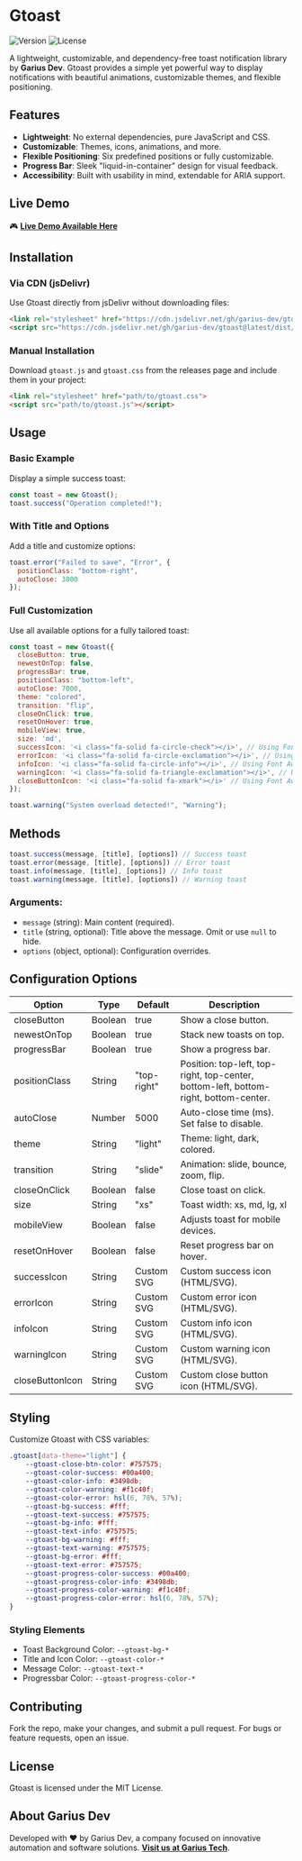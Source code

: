 # Gtoast

![Version](https://img.shields.io/github/v/tag/garius-dev/gtoast?label=version&style=flat&color=blue) ![License](https://img.shields.io/badge/license-MIT-green.svg)

A lightweight, customizable, and dependency-free toast notification library by **Garius Dev**. Gtoast provides a simple yet powerful way to display notifications with beautiful animations, customizable themes, and flexible positioning.

## Features
- **Lightweight**: No external dependencies, pure JavaScript and CSS.
- **Customizable**: Themes, icons, animations, and more.
- **Flexible Positioning**: Six predefined positions or fully customizable.
- **Progress Bar**: Sleek "liquid-in-container" design for visual feedback.
- **Accessibility**: Built with usability in mind, extendable for ARIA support.


## Live Demo
🎮 <a href="https://garius-dev.github.io/gtoast/playgroung/" target="_blank" rel="noopener noreferrer">
  **Live Demo Available Here**
</a>

## Installation

### Via CDN (jsDelivr)
Use Gtoast directly from jsDelivr without downloading files:
```html
<link rel="stylesheet" href="https://cdn.jsdelivr.net/gh/garius-dev/gtoast@latest/dist/gtoast.min.css">
<script src="https://cdn.jsdelivr.net/gh/garius-dev/gtoast@latest/dist/gtoast.min.js"></script>
```

### Manual Installation
Download `gtoast.js` and `gtoast.css` from the releases page and include them in your project:
```html
<link rel="stylesheet" href="path/to/gtoast.css">
<script src="path/to/gtoast.js"></script>
```

## Usage

### Basic Example
Display a simple success toast:
```javascript
const toast = new Gtoast();
toast.success("Operation completed!");
```

### With Title and Options
Add a title and customize options:
```javascript
toast.error("Failed to save", "Error", {
  positionClass: "bottom-right",
  autoClose: 3000
});
```

### Full Customization
Use all available options for a fully tailored toast:
```javascript
const toast = new Gtoast({
  closeButton: true,
  newestOnTop: false,
  progressBar: true,
  positionClass: "bottom-left",
  autoClose: 7000,
  theme: "colored",
  transition: "flip",
  closeOnClick: true,
  resetOnHover: true,
  mobileView: true,
  size: 'md',
  successIcon: '<i class="fa-solid fa-circle-check"></i>', // Using Font Awesome
  errorIcon: '<i class="fa-solid fa-circle-exclamation"></i>', // Using Font Awesome
  infoIcon: '<i class="fa-solid fa-circle-info"></i>', // Using Font Awesome
  warningIcon: '<i class="fa-solid fa-triangle-exclamation"></i>', // Using Font Awesome
  closeButtonIcon: '<i class="fa-solid fa-xmark"></i>' // Using Font Awesome
});

toast.warning("System overload detected!", "Warning");
```

## Methods
```javascript
toast.success(message, [title], [options]) // Success toast
toast.error(message, [title], [options]) // Error toast
toast.info(message, [title], [options]) // Info toast
toast.warning(message, [title], [options]) // Warning toast
```
### Arguments:
- `message` (string): Main content (required).
- `title` (string, optional): Title above the message. Omit or use `null` to hide.
- `options` (object, optional): Configuration overrides.

## Configuration Options
| Option | Type | Default | Description |
|--------|------|---------|-------------|
| closeButton | Boolean | true | Show a close button. |
| newestOnTop | Boolean | true | Stack new toasts on top. |
| progressBar | Boolean | true | Show a progress bar. |
| positionClass | String | "top-right" | Position: top-left, top-right, top-center, bottom-left, bottom-right, bottom-center. |
| autoClose | Number | 5000 | Auto-close time (ms). Set false to disable. |
| theme | String | "light" | Theme: light, dark, colored. |
| transition | String | "slide" | Animation: slide, bounce, zoom, flip. |
| closeOnClick | Boolean | false | Close toast on click. |
| size | String | "xs" | Toast width: xs, md, lg, xl |
| mobileView | Boolean | false | 	Adjusts toast for mobile devices. |
| resetOnHover | Boolean | false | Reset progress bar on hover. |
| successIcon | String | Custom SVG | Custom success icon (HTML/SVG). |
| errorIcon | String | Custom SVG | Custom error icon (HTML/SVG). |
| infoIcon | String | Custom SVG | Custom info icon (HTML/SVG). |
| warningIcon | String | Custom SVG | Custom warning icon (HTML/SVG). |
| closeButtonIcon | String | Custom SVG | Custom close button icon (HTML/SVG). |

## Styling
Customize Gtoast with CSS variables:
```css
.gtoast[data-theme="light"] {
    --gtoast-close-btn-color: #757575;
    --gtoast-color-success: #00a400;
    --gtoast-color-info: #3498db;
    --gtoast-color-warning: #f1c40f;
    --gtoast-color-error: hsl(6, 78%, 57%);
    --gtoast-bg-success: #fff;
    --gtoast-text-success: #757575;
    --gtoast-bg-info: #fff;
    --gtoast-text-info: #757575;
    --gtoast-bg-warning: #fff;
    --gtoast-text-warning: #757575;
    --gtoast-bg-error: #fff;
    --gtoast-text-error: #757575;
    --gtoast-progress-color-success: #00a400;
    --gtoast-progress-color-info: #3498db;
    --gtoast-progress-color-warning: #f1c40f;
    --gtoast-progress-color-error: hsl(6, 78%, 57%);
}
```

### Styling Elements
- Toast Background Color: `--gtoast-bg-*`
- Title and Icon Color: `--gtoast-color-*`
- Message Color: `--gtoast-text-*`
- Progressbar Color: `--gtoast-progress-color-*`

## Contributing
Fork the repo, make your changes, and submit a pull request. For bugs or feature requests, open an issue.

## License
Gtoast is licensed under the MIT License.

## About Garius Dev
Developed with ❤️ by Garius Dev, a company focused on innovative automation and software solutions. **[Visit us at Garius Tech](https://gariustech.com/)**.
